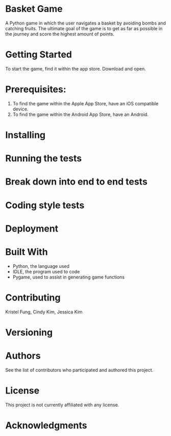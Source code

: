 # Basket Game
A Python game in which the user navigates a basket by avoiding bombs and catching fruits. The ultimate goal of the game is to get as far as possible in the journey and score the highest amount of points.

# Getting Started
To start the game, find it within the app store. Download and open.

# Prerequisites:
1) To find the game within the Apple App Store, have an iOS compatible device.
2) To find the game within the Android App Store, have an Android.

# Installing

# Running the tests

# Break down into end to end tests

# Coding style tests

# Deployment

# Built With
- Python, the language used
- IDLE, the program used to code
- Pygame, used to assist in generating game functions

# Contributing
Kristel Fung, Cindy Kim, Jessica Kim

# Versioning

# Authors
See the list of contributors who participated and authored this project.

# License
This project is not currently affiliated with any license.

# Acknowledgments


